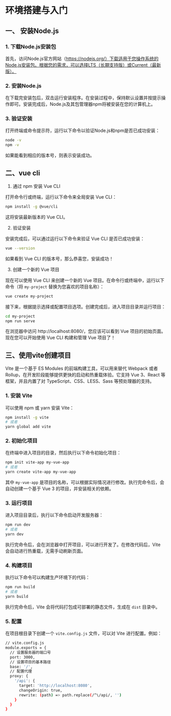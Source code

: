 # 环境搭建与入门

## 一、 安装Node.js 

### 1. 下载Node.js安装包

首先，访问Node.js官方网站（https://nodejs.org/）下载适用于您操作系统的Node.js安装包。根据您的需求，可以选择LTS（长期支持版）或Current（最新版）。

### 2. 安装Node.js

在下载完安装包后，双击运行安装程序。在安装过程中，保持默认设置并按提示操作即可。安装完成后，Node.js及其包管理器npm将被安装在您的计算机上。

### 3. 验证安装

打开终端或命令提示符，运行以下命令以验证Node.js和npm是否已成功安装：

```bash
node -v
npm -v
```

如果能看到相应的版本号，则表示安装成功。

## 二、vue cli

1. 通过 npm 安装 Vue CLI

打开命令行或终端，运行以下命令来全局安装 Vue CLI：

```bash
npm install -g @vue/cli
```

这将安装最新版本的 Vue CLI。

2. 验证安装

安装完成后，可以通过运行以下命令来验证 Vue CLI 是否已成功安装：

```bash
vue --version
```

如果看到 Vue CLI 的版本号，那么恭喜您，安装成功！

3. 创建一个新的 Vue 项目

现在可以使用 Vue CLI 来创建一个新的 Vue 项目。在命令行或终端中，运行以下命令（将 `my-project` 替换为您喜欢的项目名称）：

```bash
vue create my-project
```

接下来，根据提示选择或配置项目选项。创建完成后，进入项目目录并运行项目：

```bash
cd my-project
npm run serve
```

在浏览器中访问 http://localhost:8080/，您应该可以看到 Vue 项目的初始页面。现在您可以开始使用 Vue CLI 构建和管理 Vue 项目了！

## 三、使用vite创建项目

Vite 是一个基于 ES Modules 的前端构建工具，可以用来替代 Webpack 或者 Rollup，在开发阶段能够提供更快的启动和热重载体验。它支持 Vue 3、React 等框架，并且内置了对 TypeScript、CSS、LESS、Sass 等预处理器的支持。

### 1. 安装 Vite

可以使用 npm 或 yarn 安装 Vite：

```bash
npm install -g vite
# 或者
yarn global add vite
```

### 2. 初始化项目

在终端中进入项目的目录，然后执行以下命令初始化项目：

```bash
npm init vite-app my-vue-app
# 或者
yarn create vite-app my-vue-app
```

其中 `my-vue-app` 是项目的名称，可以根据实际情况进行修改。执行完命令后，会自动创建一个基于 Vue 3 的项目，并安装相关的依赖。

### 3. 运行项目

进入项目目录后，执行以下命令启动开发服务器：

```bash
npm run dev
# 或者
yarn dev
```

执行完命令后，会在浏览器中打开项目，可以进行开发了。在修改代码后，Vite 会自动进行热重载，无需手动刷新页面。

### 4. 构建项目

执行以下命令可以构建生产环境下的代码：

```bash
npm run build
# 或者
yarn build
```

执行完命令后，Vite 会将代码打包成可部署的静态文件，生成在 `dist` 目录中。

### 5. 配置

在项目根目录下创建一个 `vite.config.js` 文件，可以对 Vite 进行配置。例如：

```bash
// vite.config.js
module.exports = {
  // 设置服务器的端口号
  port: 3000,
  // 设置项目的基本路径
  base: '/',
  // 配置代理
  proxy: {
    '/api': {
      target: 'http://localhost:8080',
      changeOrigin: true,
      rewrite: (path) => path.replace(/^\/api/, '')
    }
  }
}
```

